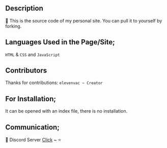 ## Description
🌙 This is the source code of my personal site. You can pull it to yourself by forking.

## Languages Used in the Page/Site;
`HTML` & `CSS` and `JavaScript`

## Contributors
Thanks for contributions: `elevenvac ~ Creator`

## For Installation;
It can be opened with an index file, there is no installation.

## Communication;
🔭 Discord Server [Click](https://api.nicat-dcw.xyz) ~ ⭐
